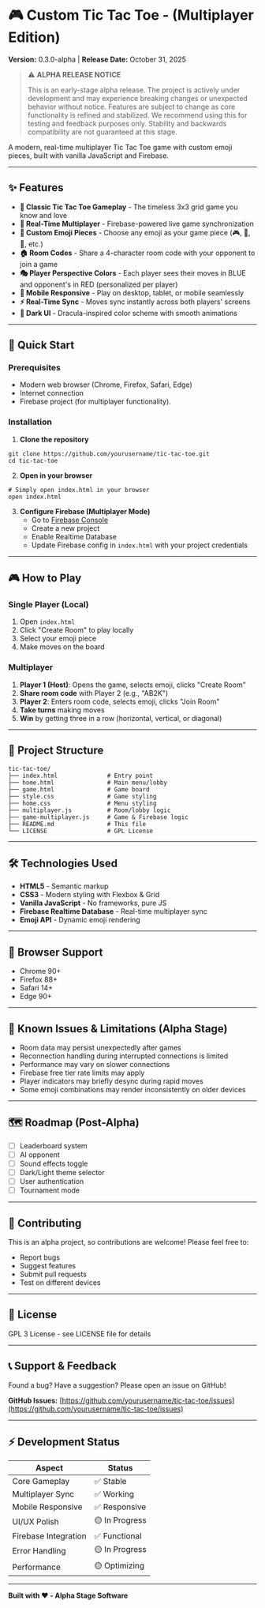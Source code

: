 # 🎮 Custom Tic Tac Toe - (Multiplayer Edition)

**Version:** 0.3.0-alpha | **Release Date:** October 31, 2025

> ⚠️ **ALPHA RELEASE NOTICE** 
> 
> This is an early-stage alpha release. The project is actively under development and may experience breaking changes or unexpected behavior without notice. Features are subject to change as core functionality is refined and stabilized. We recommend using this for testing and feedback purposes only. Stability and backwards compatibility are not guaranteed at this stage.

A modern, real-time multiplayer Tic Tac Toe game with custom emoji pieces, built with vanilla JavaScript and Firebase.

---

## ✨ Features

- **🎯 Classic Tic Tac Toe Gameplay** - The timeless 3x3 grid game you know and love
- **👥 Real-Time Multiplayer** - Firebase-powered live game synchronization
- **🎨 Custom Emoji Pieces** - Choose any emoji as your game piece (🎮, 🚀, 🌟, etc.)
- **🏠 Room Codes** - Share a 4-character room code with your opponent to join a game
- **🎭 Player Perspective Colors** - Each player sees their moves in BLUE and opponent's in RED (personalized per player)
- **📱 Mobile Responsive** - Play on desktop, tablet, or mobile seamlessly
- **⚡ Real-Time Sync** - Moves sync instantly across both players' screens
- **🎨 Dark UI** - Dracula-inspired color scheme with smooth animations

---

## 🚀 Quick Start

### Prerequisites
- Modern web browser (Chrome, Firefox, Safari, Edge)
- Internet connection
- Firebase project (for multiplayer functionality).

### Installation

1. **Clone the repository**
```
git clone https://github.com/yourusername/tic-tac-toe.git
cd tic-tac-toe
```

2. **Open in your browser**
```
# Simply open index.html in your browser
open index.html
```

3. **Configure Firebase (Multiplayer Mode)**
   - Go to [Firebase Console](https://console.firebase.google.com)
   - Create a new project
   - Enable Realtime Database
   - Update Firebase config in `index.html` with your project credentials

---

## 🎮 How to Play

### Single Player (Local)
1. Open `index.html`
2. Click "Create Room" to play locally
3. Select your emoji piece
4. Make moves on the board

### Multiplayer
1. **Player 1 (Host)**: Opens the game, selects emoji, clicks "Create Room"
2. **Share room code** with Player 2 (e.g., "AB2K")
3. **Player 2**: Enters room code, selects emoji, clicks "Join Room"
4. **Take turns** making moves
5. **Win** by getting three in a row (horizontal, vertical, or diagonal)

---

## 📁 Project Structure

```
tic-tac-toe/
├── index.html              # Entry point
├── home.html               # Main menu/lobby
├── game.html               # Game board
├── style.css               # Game styling
├── home.css                # Menu styling
├── multiplayer.js          # Room/lobby logic
├── game-multiplayer.js     # Game & Firebase logic
├── README.md               # This file
└── LICENSE                 # GPL License
```

---

## 🛠️ Technologies Used

- **HTML5** - Semantic markup
- **CSS3** - Modern styling with Flexbox & Grid
- **Vanilla JavaScript** - No frameworks, pure JS
- **Firebase Realtime Database** - Real-time multiplayer sync
- **Emoji API** - Dynamic emoji rendering

---

## 📱 Browser Support

- Chrome 90+
- Firefox 88+
- Safari 14+
- Edge 90+

---

## 🐛 Known Issues & Limitations (Alpha Stage)

- Room data may persist unexpectedly after games
- Reconnection handling during interrupted connections is limited
- Performance may vary on slower connections
- Firebase free tier rate limits may apply
- Player indicators may briefly desync during rapid moves
- Some emoji combinations may render inconsistently on older devices

---

## 🗺️ Roadmap (Post-Alpha)

- [ ] Leaderboard system
- [ ] AI opponent
- [ ] Sound effects toggle
- [ ] Dark/Light theme selector
- [ ] User authentication
- [ ] Tournament mode

---

## 🤝 Contributing

This is an alpha project, so contributions are welcome! Please feel free to:
- Report bugs
- Suggest features
- Submit pull requests
- Test on different devices

---

## 📄 License

GPL 3 License - see LICENSE file for details

---

## 📞 Support & Feedback

Found a bug? Have a suggestion? Please open an issue on GitHub!

**GitHub Issues:** [https://github.com/yourusername/tic-tac-toe/issues](https://github.com/yourusername/tic-tac-toe/issues)

---

## ⚡ Development Status

| Aspect | Status |
|--------|--------|
| Core Gameplay | ✅ Stable |
| Multiplayer Sync | ✅ Working |
| Mobile Responsive | ✅ Responsive |
| UI/UX Polish | 🟡 In Progress |
| Firebase Integration | ✅ Functional |
| Error Handling | 🟡 In Progress |
| Performance | 🟡 Optimizing |

---

**Built with ❤️ - Alpha Stage Software**
